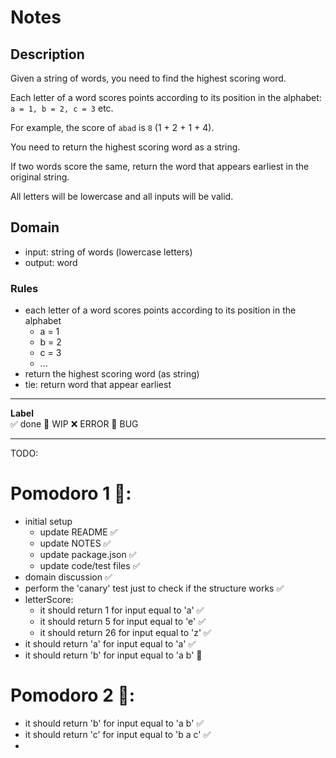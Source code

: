 # Notes

## Description

Given a string of words, you need to find the highest scoring word.

Each letter of a word scores points according to its position in the alphabet: `a = 1, b = 2, c = 3` etc.

For example, the score of `abad` is `8` (1 + 2 + 1 + 4).

You need to return the highest scoring word as a string.

If two words score the same, return the word that appears earliest in the original string.

All letters will be lowercase and all inputs will be valid.

## Domain

- input: string of words (lowercase letters)
- output: word 

### Rules

- each letter of a word scores points according to its position in the alphabet
    - a = 1
    - b = 2
    - c = 3
    - ...
- return the highest scoring word (as string)
- tie: return word that appear earliest

---

**Label**  
✅ done 🚧 WIP ❌ ERROR 🐛 BUG

---

TODO:

# Pomodoro 1 🍅:

- initial setup
  - update README ✅
  - update NOTES ✅
  - update package.json ✅
  - update code/test files ✅
- domain discussion ✅
- perform the 'canary' test just to check if the structure works ✅
- letterScore:
    - it should return 1 for input equal to 'a' ✅
    - it should return 5 for input equal to 'e' ✅
    - it should return 26 for input equal to 'z' ✅
- it should return 'a' for input equal to 'a' ✅
- it should return 'b' for input equal to 'a b' 🚧

# Pomodoro 2 🍅:

- it should return 'b' for input equal to 'a b' ✅ 
- it should return 'c' for input equal to 'b a c' ✅ 
- 